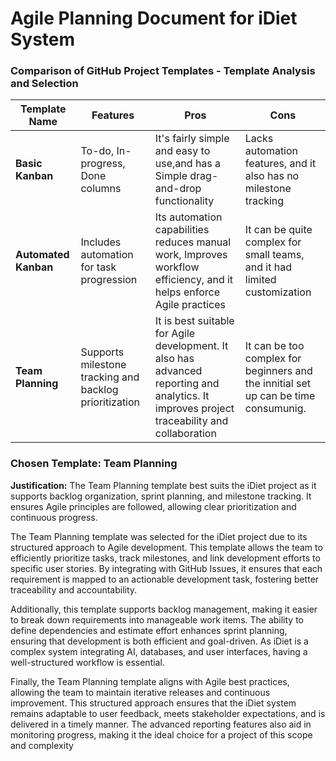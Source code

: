 
# Agile Planning Document for iDiet System


### Comparison of GitHub Project Templates - Template Analysis and Selection

| Template Name          | Features | Pros | Cons |
|------------------------|----------|------|------|
| **Basic Kanban**       | To-do, In-progress, Done columns | It's fairly simple and easy to use,and has a Simple drag-and-drop functionality| Lacks automation features, and it also has no milestone tracking |
| **Automated Kanban**   | Includes automation for task progression | Its automation capabilities reduces manual work, Improves workflow efficiency, and it helps enforce Agile practices | It can be quite complex for small teams, and it had limited customization |
| **Team Planning**      | Supports milestone tracking and backlog prioritization | It is best suitable for Agile development. It also has advanced reporting and analytics. It improves project traceability and collaboration | It can be too complex for beginners and the innitial set up can be time consumunig. |

### Chosen Template: **Team Planning**
**Justification:** The Team Planning template best suits the iDiet project as it supports backlog organization, sprint planning, and milestone tracking. 
It ensures Agile principles are followed, allowing clear prioritization and continuous progress.

The Team Planning template was selected for the iDiet project due to its structured approach to Agile development. This template allows the team to efficiently prioritize tasks, track milestones, and link development efforts to specific user stories. By integrating with GitHub Issues, it ensures that each requirement is mapped to an actionable development task, fostering better traceability and accountability.

Additionally, this template supports backlog management, making it easier to break down requirements into manageable work items. The ability to define dependencies and estimate effort enhances sprint planning, ensuring that development is both efficient and goal-driven. As iDiet is a complex system integrating AI, databases, and user interfaces, having a well-structured workflow is essential.

Finally, the Team Planning template aligns with Agile best practices, allowing the team to maintain iterative releases and continuous improvement. This structured approach ensures that the iDiet system remains adaptable to user feedback, meets stakeholder expectations, and is delivered in a timely manner. The advanced reporting features also aid in monitoring progress, making it the ideal choice for a project of this scope and complexity
